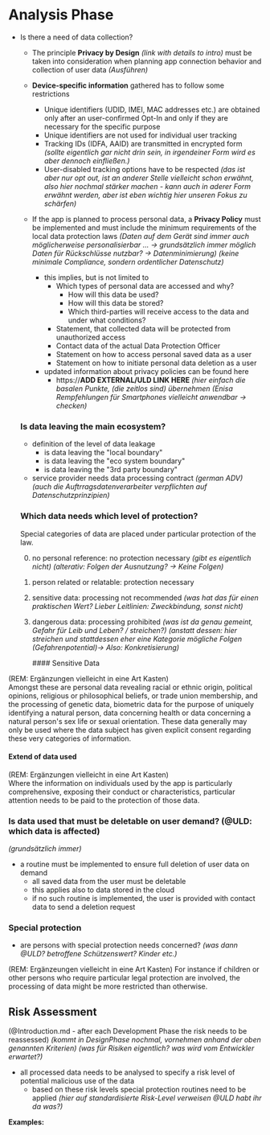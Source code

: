 # Analysis Phase

- Is there a need of data collection?

  - The principle **Privacy by Design** *(link with details to intro)* must be taken into consideration when planning app connection behavior and collection of user data
*(Ausführen)*

  - **Device-specific information** gathered has to follow some restrictions

    - Unique identifiers (UDID, IMEI, MAC addresses etc.) are obtained only after an user-confirmed Opt-In and only if they are necessary for the specific purpose
    - Unique identifiers are not used for individual user tracking
    - Tracking IDs (IDFA, AAID) are transmitted in encrypted form *(sollte eigentlich gar nicht drin sein, in irgendeiner Form wird es aber dennoch einfließen.)*
    - User-disabled tracking options have to be respected *(das ist aber nur opt out, ist an anderer Stelle vielleicht schon erwähnt, also hier nochmal stärker machen - kann auch in aderer Form erwähnt werden, aber ist eben wichtig hier unseren Fokus zu schärfen)*

  - If the app is planned to process personal data, a **Privacy Policy** must be implemented and must include the minimum requirements of the local data protection laws
*(Daten auf dem Gerät sind immer auch möglicherweise personalisierbar ... -> grundsätzlich immer möglich Daten für Rückschlüsse nutzbar? -> Datenminimierung)*
*(keine minimale Compliance, sondern ordentlicher Datenschutz)*

    * this implies, but is not limited to
      * Which types of personal data are accessed and why?
        * How will this data be used?
        * How will this data be stored?
        * Which third-parties will receive access to the data and under what conditions?
      * Statement, that collected data will be protected from unauthorized access
      * Contact data of the actual Data Protection Officer
      * Statement on how to access personal saved data as a user
      * Statement on how to initiate personal data deletion as a user
    * updated information about privacy policies can be found here
      * https://****ADD EXTERNAL/ULD LINK HERE****
*(hier einfach die basalen Punkte, (die zeitlos sind) übernehmen*
*(Enisa Rempfehlungen für Smartphones vielleicht anwendbar -> checken)*


  ### Is data leaving the main ecosystem?

  - definition of the level of data leakage
    - is data leaving the "local boundary"
    - is data leaving the "eco system boundary"
    - is data leaving the "3rd party boundary"
  - service provider needs data processing contract *(german ADV)*
*(auch die Auftrragsdatenverarbeiter verpflichten auf Datenschutzprinzipien)*

  ### Which data needs which level of protection? 

  Special categories of data are placed under particular protection of the law.

  0. no personal reference: no protection necessary *(gibt es eigentlich nicht)* *(alterativ: Folgen der Ausnutzung? -> Keine Folgen)*

  1. person related or relatable: protection necessary

  2. sensitive data: processing not recommended *(was hat das für einen praktischen Wert? Lieber Leitlinien: Zweckbindung, sonst nicht)*

  3. dangerous data: processing prohibited 
*(was ist da genau gemeint, Gefahr für Leib und Leben? / streichen?)* 
*(anstatt dessen: hier streichen und stattdessen eher eine Kategorie mögliche Folgen (Gefahrenpotential)-> Also: Konkretisierung)*

     ​#### Sensitive Data

(REM: Ergänzungen vielleicht in eine Art Kasten)  
Amongst these are personal data revealing racial or ethnic origin, political opinions, religious or philosophical beliefs, or trade union membership, and the processing of genetic data, biometric data for the purpose of uniquely identifying a natural person, data concerning health or data concerning a natural person's sex life or sexual orientation. These data generally may only be used where the data subject has given explicit consent regarding these very categories of information.

#### Extend of data used

(REM: Ergänzungen vielleicht in eine Art Kasten)  
Where the information on individuals used by the app is particularly comprehensive, exposing their conduct or characteristics, particular attention needs to be paid to the protection of those data.

  ### Is data used that must be deletable on user demand? (@ULD: which data is affected)
*(grundsätzlich immer)*

  - a  routine must be implemented to ensure full deletion of user data on demand
    - all saved data from the user must be deletable
    - this applies also to data stored in the cloud
    - if no such routine is implemented, the user is provided with contact data to send a deletion request

  ### Special protection

- are persons with special protection needs concerned? *(was dann @ULD? betroffene Schützenswert? Kinder etc.)*

(REM: Ergänzeungen vielleicht in eine Art Kasten)
For instance if children or other persons who require particular legal protection are involved, the processing of data might be more restricted than otherwise.

## Risk Assessment

(@Introduction.md - after each Development Phase the risk needs to be reassessed)
*(kommt in DesignPhase nochmal, vornehmen anhand der oben genannten Kriterien)*
*(was für Risiken eigentlich? was wird vom Entwickler erwartet?)*

- all processed data needs to be analysed to specify a risk level of potential malicious use of the data
  - based on these risk levels special protection routines need to be applied *(hier auf standardisierte Risk-Level verweisen @ULD habt ihr da was?)* 



**Examples:**

